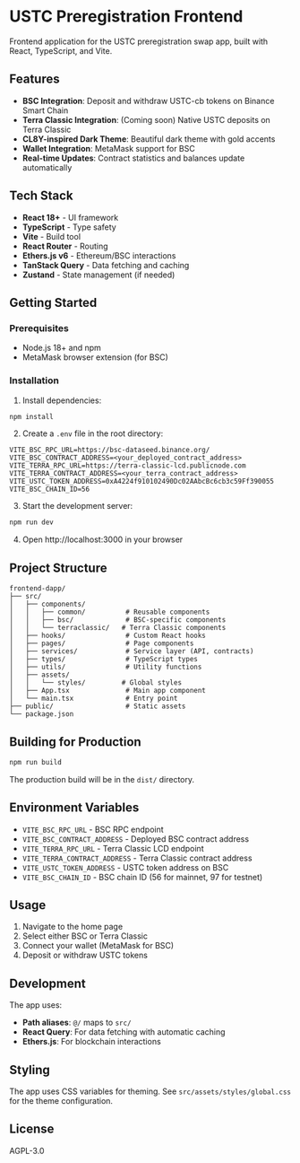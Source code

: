 # USTC Preregistration Frontend

Frontend application for the USTC preregistration swap app, built with React, TypeScript, and Vite.

## Features

- **BSC Integration**: Deposit and withdraw USTC-cb tokens on Binance Smart Chain
- **Terra Classic Integration**: (Coming soon) Native USTC deposits on Terra Classic
- **CL8Y-inspired Dark Theme**: Beautiful dark theme with gold accents
- **Wallet Integration**: MetaMask support for BSC
- **Real-time Updates**: Contract statistics and balances update automatically

## Tech Stack

- **React 18+** - UI framework
- **TypeScript** - Type safety
- **Vite** - Build tool
- **React Router** - Routing
- **Ethers.js v6** - Ethereum/BSC interactions
- **TanStack Query** - Data fetching and caching
- **Zustand** - State management (if needed)

## Getting Started

### Prerequisites

- Node.js 18+ and npm
- MetaMask browser extension (for BSC)

### Installation

1. Install dependencies:
```bash
npm install
```

2. Create a `.env` file in the root directory:
```env
VITE_BSC_RPC_URL=https://bsc-dataseed.binance.org/
VITE_BSC_CONTRACT_ADDRESS=<your_deployed_contract_address>
VITE_TERRA_RPC_URL=https://terra-classic-lcd.publicnode.com
VITE_TERRA_CONTRACT_ADDRESS=<your_terra_contract_address>
VITE_USTC_TOKEN_ADDRESS=0xA4224f910102490Dc02AAbcBc6cb3c59Ff390055
VITE_BSC_CHAIN_ID=56
```

3. Start the development server:
```bash
npm run dev
```

4. Open http://localhost:3000 in your browser

## Project Structure

```
frontend-dapp/
├── src/
│   ├── components/
│   │   ├── common/          # Reusable components
│   │   ├── bsc/             # BSC-specific components
│   │   └── terraclassic/   # Terra Classic components
│   ├── hooks/               # Custom React hooks
│   ├── pages/               # Page components
│   ├── services/            # Service layer (API, contracts)
│   ├── types/               # TypeScript types
│   ├── utils/               # Utility functions
│   ├── assets/
│   │   └── styles/         # Global styles
│   ├── App.tsx              # Main app component
│   └── main.tsx             # Entry point
├── public/                  # Static assets
└── package.json
```

## Building for Production

```bash
npm run build
```

The production build will be in the `dist/` directory.

## Environment Variables

- `VITE_BSC_RPC_URL` - BSC RPC endpoint
- `VITE_BSC_CONTRACT_ADDRESS` - Deployed BSC contract address
- `VITE_TERRA_RPC_URL` - Terra Classic LCD endpoint
- `VITE_TERRA_CONTRACT_ADDRESS` - Terra Classic contract address
- `VITE_USTC_TOKEN_ADDRESS` - USTC token address on BSC
- `VITE_BSC_CHAIN_ID` - BSC chain ID (56 for mainnet, 97 for testnet)

## Usage

1. Navigate to the home page
2. Select either BSC or Terra Classic
3. Connect your wallet (MetaMask for BSC)
4. Deposit or withdraw USTC tokens

## Development

The app uses:
- **Path aliases**: `@/` maps to `src/`
- **React Query**: For data fetching with automatic caching
- **Ethers.js**: For blockchain interactions

## Styling

The app uses CSS variables for theming. See `src/assets/styles/global.css` for the theme configuration.

## License

AGPL-3.0
